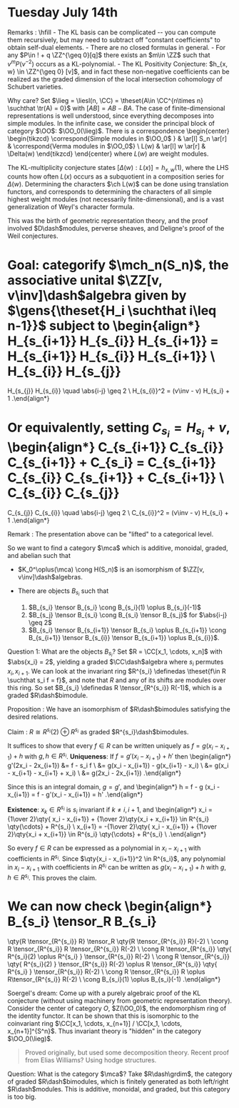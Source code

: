 # Tuesday July 14th

Remarks
:   \hfill
    - The KL basis can be complicated -- you can compute them recursively, but may need to subtract off "constant coefficients" to obtain self-dual elements.
    - There are no closed formulas in general.
    - For any $P\in ! + q \ZZ^{\geq 0}[q]$ there exists an $m\in \ZZ$ such that $v^m P(v^{-2})$ occurs as a KL-polynomial.
    - The KL Positivity Conjecture: $h_{x, w} \in \ZZ^{\geq 0} [v]$, and in fact these non-negative coefficients can be realized as the graded dimension of the local intersection cohomology of Schubert varieties.


Why care?
Set $\lieg = \liesl(n, \CC) = \theset{A\in \CC^{n\times n} \suchthat \tr(A) = 0}$ with $[AB] = AB - BA$.
The case of finite-dimensional representations is well understood, since everything decomposes into simple modules.
In the infinite case, we consider the principal block of category $\OO$: $\OO_0(\lieg)$.
There is a correspondence
\begin{center}
\begin{tikzcd}
\correspond{Simple modules in $\OO_0$ } & \ar[l] S_n \ar[r] & \correspond{Verma modules in $\OO_0$} \\
L(w) & \ar[l] w \ar[r] & \Delta(w)
\end{tikzcd}
\end{center}
where $L(w)$ are weight modules.

The KL-multiplicity conjecture states $[\Delta(w) : L(x)] = h_{x, w}(1)$, where the LHS counts how often $L(x)$ occurs as a subquotient in a composition series for $\Delta(w)$.
Determining the characters $\ch L(w)$ can be done using translation functors, and corresponds to determining the characters of all simple highest weight modules (not necessarily finite-dimensional), and is a vast generalization of Weyl's character formula.

This was the birth of geometric representation theory, and the proof involved $D\dash$modules, perverse sheaves, and Deligne's proof of the Weil conjectures.

Goal: categorify $\mch_n(S_n)$, the associative unital $\ZZ[v, v\inv]\dash$algebra given by $\gens{\theset{H_i \suchthat i\leq n-1}}$ subject to
\begin{align*}
H_{s_{i+1}}
H_{s_{i}}
H_{s_{i+1}} = 
H_{s_{i+1}}
H_{s_{i}}
H_{s_{i+1}} \\
H_{s_{i}}
H_{s_{j}}
=
H_{s_{j}}
H_{s_{i}} \quad \abs{i-j} \geq 2 \\
H_{s_{i}}^2 = (v\inv - v) H_{s_i} + 1
.\end{align*}

Or equivalently, setting $C_{s_i} = H_{s_i} + v$,
\begin{align*}
C_{s_{i+1}}
C_{s_{i}}
C_{s_{i+1}}  + C_{s_i} = 
C_{s_{i+1}}
C_{s_{i}}
C_{s_{i+1}} + C_{s_{i+1}} \\
C_{s_{i}}
C_{s_{j}}
=
C_{s_{j}}
C_{s_{i}} \quad \abs{i-j} \geq 2 \\
C_{s_{i}}^2 = (v\inv - v) H_{s_i} + 1
.\end{align*}

Remark
: The presentation above can be "lifted" to a categorical level.

So we want to find a category $\mca$ which is additive, monoidal, graded, and abelian such that

- $K_0^\oplus(\mca) \cong H(S_n)$ is an isomorphism of $\ZZ[v, v\inv]\dash$algebras.
- There are objects $B_{s_i}$ such that

  1. $B_{s_i} \tensor B_{s_i} \cong B_{s_i}(1) \oplus B_{s_i}(-1)$
  2. $B_{s_j} \tensor B_{s_i} \cong B_{s_i} \tensor B_{s_j}$ for $\abs{i-j} \geq 2$
  3. $B_{s_i} \tensor B_{s_{i+1}} \tensor B_{s_i} \oplus B_{s_{i+1}} \cong B_{s_{i+1}} \tensor B_{s_{i}} \tensor B_{s_{i+1}} \oplus B_{s_{i}}$.

Question 1: What are the objects $B_{s_i}$? 
Set $R = \CC[x_1, \cdots, x_n]$ with $\abs{x_i} = 2$, yielding a graded $\CC\dash$algebra where $s_i$ permutes $x_i, x_{i+1}$.
We can look at the invariant ring $R^{s_i} \definedas \theset{f\in R \suchthat s_i f = f}$, and note that $R$ and any of its shifts are modules over this ring.
So set $B_{s_i} \definedas R \tensor_{R^{s_i}} R(-1)$, which is a graded $R\dash$bimodule.

Proposition
: We have an isomorphism of $R\dash$bimodules satisfying the desired relations.

Claim
: $R\cong R^{s_i}(2) \oplus R^{s_i}$ as graded $R^{s_i}\dash$bimodules.

It suffices to show that every $f\in R$ can be written uniquely as $f = g(x_i - x_{i+1}) + h$ with $g, h \in R^{s_i}$.
**Uniqueness**: 
If $f =g'(x_i - x_{i+1}) + h'$ then
\begin{align*}
g'(2x_i - 2x_{i+1}) 
&= f - s_i f \\
&= g(x_i - x_{i+1}) - g(x_{i+1} - x_i)  \\
&= g(x_i - x_{i+1} - x_{i+1} + x_i) \\
&= g(2x_i - 2x_{i+1})
.\end{align*}

Since this is an integral domain, $g=g'$, and
\begin{align*}
h = f - g (x_i - x_{i+1}) = f - g'(x_i - x_{i+1}) = h'
.\end{align*}

**Existence**:
$x_k \in R^{s_i}$ is $s_i$ invariant if $k\neq i, i+1$, and
\begin{align*}
x_i = {1\over 2}\qty{ x_i - x_{i+1}} + {1\over 2}\qty{x_i + x_{i+1}} \in R^{s_i} \qty{\cdots} + R^{s_i}  \\
x_{i+1} = -{1\over 2}\qty{ x_i - x_{i+1}} + {1\over 2}\qty{x_i + x_{i+1}} \in R^{s_i} \qty{\cdots} + R^{s_i}  \\
.\end{align*}

So every $f\in R$ can be expressed as a polynomial in $x_i - x_{i+1}$ with coefficients in $R^{s_i}$.
Since $\qty{x_i - x_{i+1}}^2 \in R^{s_i}$, any polynomial in $x_i - x_{i+1}$ with coefficients in $R^{s_i}$ can be written as $g(x_i - x_{i+1}) + h$ with $g, h \in R^{s_i}$.
This proves the claim.

We can now check
\begin{align*}
B_{s_i} \tensor_R B_{s_i} 
=
\qty{R \tensor_{R^{s_i}} R} \tensor_R 
\qty{R \tensor_{R^{s_i}} R}(-2) \\
\cong R \tensor_{R^{s_i}} R \tensor_{R^{s_i}} R(-2) \\
\cong R \tensor_{R^{s_i}} \qty{ R^{s_i}(2) \oplus R^{s_i}  } \tensor_{R^{s_i}} R(-2) \\
\cong R \tensor_{R^{s_i}} \qty{ R^{s_i}(2)   } \tensor_{R^{s_i}} R(-2)  \oplus
R \tensor_{R^{s_i}} \qty{ R^{s_i}  } \tensor_{R^{s_i}} R(-2) \\
\cong R \tensor_{R^{s_i}} R \oplus R\tensor_{R^{s_i}} R(-2) \\
\cong B_{s_i}(1) \oplus B_{s_i}(-1)
.\end{align*}

Soergel's dream:
Come up with a purely algebraic proof of the KL conjecture (without using machinery from geometric representation theory).
Consider the center of category $O$, $Z(\OO_0)$, the endomorphism ring of the identity functor.
It can be shown that this is isomorphic to the coinvariant ring $\CC[x_1, \cdots, x_{n+1}] / \CC[x_1, \cdots, x_{n+1}]^{S^n}$.
Thus invariant theory is "hidden" in the category $\OO_0(\lieg)$.

> Proved originally, but used some decomposition theory. 
> Recent proof from Elias Williams? Using hodge structures.

Question:
What is the category $\mca$?
Take $R\dash\grdim$, the category of graded $R\dash$bimodules, which is finitely generated as both left/right $R\dash$modules.
This is additive, monoidal, and graded, but this category is too big.




